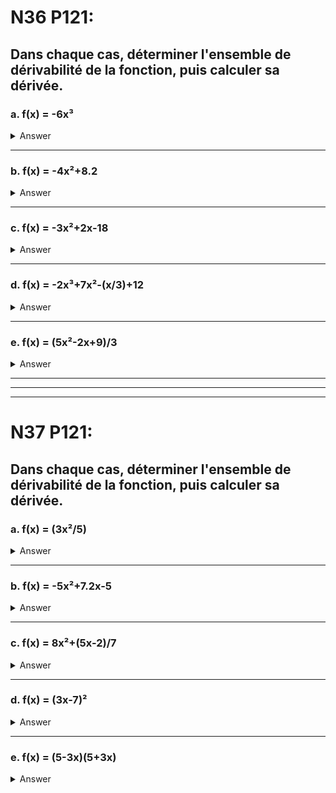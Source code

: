 # N36 P121:
## Dans chaque cas, déterminer l'ensemble de dérivabilité de la fonction, puis calculer sa dérivée.

### a. f(x) = -6x³
<details>
<summary>Answer</summary>
Dérivable sur R  <br>
-18x²
</details>

-----------------------------------------------
### b. f(x) = -4x²+8.2
<details>
<summary>Answer</summary>
Dérivable sur R  <br>
-8x
</details>

-----------------------------------------------
### c. f(x) = -3x²+2x-18
<details>
<summary>Answer</summary>
Dérivable sur R  <br>
-6x+2
</details>

-----------------------------------------------
### d. f(x) = -2x³+7x²-(x/3)+12
<details>
<summary>Answer</summary>
Dérivable sur R  <br>
-6x²+14x-(1/3)
</details>

-----------------------------------------------
### e. f(x) = (5x²-2x+9)/3
<details>
<summary>Answer</summary>
Dérivable sur R  <br>
(10x-2)/3
</details>

--------------------------------------------------------------------
--------------------------------------------------------------------
--------------------------------------------------------------------

# N37 P121:
## Dans chaque cas, déterminer l'ensemble de dérivabilité de la fonction, puis calculer sa dérivée.

### a. f(x) = (3x²/5)
<details>
<summary>Answer</summary>
Dérivable sur R  <br>
6x/5
</details>

-----------------------------------------------
### b. f(x) = -5x²+7.2x-5
<details>
<summary>Answer</summary>
Derivable sur R  <br>
-10x+7.2
</details>

-----------------------------------------------
### c. f(x) = 8x²+(5x-2)/7
<details>
<summary>Answer</summary>
Derivable sur R  <br>
16x+(5/7)
</details>

-----------------------------------------------
### d. f(x) = (3x-7)²
<details>
<summary>Answer</summary>
Derivable sur R  <br>
18x-42
</details>

-----------------------------------------------
### e. f(x) = (5-3x)(5+3x)
<details>
<summary>Answer</summary>
Derivable sur R  <br>
-18x
</details>

